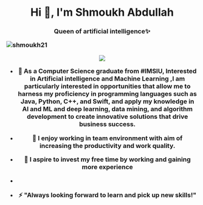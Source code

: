 <h1 align="center">Hi 👋, I'm Shmoukh Abdullah</h1>
<h3 align="center">Queen of artificial intelligence✨

<p align="left"> <img src="https://komarev.com/ghpvc/?username=shmoukh21&label=Profile%20views&color=0e75b6&style=flat" alt="shmoukh21" /> </p>

<p align="center"><a href="https://www.linkedin.com/in/shmoukh-abdullah-481597219"><img src="https://img.shields.io/badge/linkedin-%230177B5?style=flat&logo=linkedin&logoColor=white"/></a>
  </p>

- 🔭 As a Computer Science graduate from #IMSIU, Interested in Artificial intelligence and Machine Learning ,I am particularly interested in opportunities that allow me to harness my proficiency in programming languages such as Java, Python, C++, and Swift, and apply my knowledge in Al and ML and deep learning, data mining, and algorithm development to create innovative solutions that drive business success.

- 🌱 I enjoy working in team environment with aim of increasing the productivity and work quality.

- 🤝 I aspire to invest my free time by working and gaining more experience
- 
- ⚡ "Always looking forward to learn and pick up new skills!"


